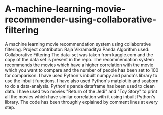 # A-machine-learning-movie-recommender-using-collaborative-filtering
A machine learning movie recommendation system using collaborative filtering.  Project contributor: Raja Vikramaditya Panda Algorithm used: Collaborative Filtering  The data-set was taken from kaggle.com and the copy of the data set is present in the repo.  The recommendation system recommends the movies which have a higher correlation with the movie which you want to compare and the number of people has been set to 100 for comparison.  I have used Python's inbuilt numpy and panda's library to use the inbuilt functions. I have also used Python's matplotlib and seaborn to do a data-analysis. Python's panda dataframe has been used to clean data. I have used two movies "Return of the Jedi" and "Toy Story" to print all the movies which have similar correlation with it using inbuilt Python's library. The code has been throughly explained by comment lines at every step.
